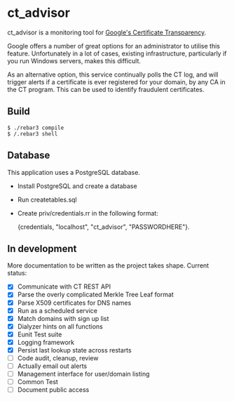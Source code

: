ct_advisor
=====

ct_advisor is a monitoring tool for [Google's Certificate Transparency](https://www.certificate-transparency.org/).

Google offers a number of great options for an administrator to utilise this feature. Unfortunately in a lot of cases, existing infrastructure, particularly if you run Windows servers, makes this difficult.

As an alternative option, this service continually polls the CT log, and will trigger alerts if a certificate is ever registered for your domain, by any CA in the CT program. This can be used to identify fraudulent certificates.

Build
-----

    $ ./rebar3 compile
    $ /.rebar3 shell

Database
--------

This application uses a PostgreSQL database.

- Install PostgreSQL and create a database
- Run createtables.sql
- Create priv/credentials.rr in the following format:

    {credentials, "localhost", "ct_advisor", "PASSWORDHERE"}.

In development
--------------
More documentation to be written as the project takes shape. Current status:
- [x] Communicate with CT REST API
- [x] Parse the overly complicated Merkle Tree Leaf format
- [x] Parse X509 certificates for DNS names
- [x] Run as a scheduled service
- [x] Match domains with sign up list
- [x] Dialyzer hints on all functions
- [x] Eunit Test suite
- [x] Logging framework
- [x] Persist last lookup state across restarts
- [ ] Code audit, cleanup, review
- [ ] Actually email out alerts
- [ ] Management interface for user/domain listing
- [ ] Common Test
- [ ] Document public access
